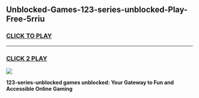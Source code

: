 
## Unblocked-Games-123-series-unblocked-Play-Free-5rriu
<h3>
<a href="https://premium76.site?title=123-series-unblocked&ref=23A">CLICK TO PLAY</a></h3>
<hr>

<h3>
<a href="https://premium76.site?title=123-series-unblocked&ref=23A">CLICK 2 PLAY</a>
  
</h3>

<a href="https://premium76.site?title=123-series-unblocked&ref=23A"><img src="https://clearcache.store/games.png"></a>


**123-series-unblocked games unblocked: Your Gateway to Fun and Accessible Online Gaming**
